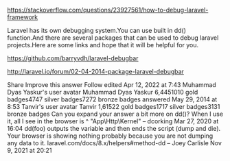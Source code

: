https://stackoverflow.com/questions/23927561/how-to-debug-laravel-framework

Laravel has its own debugging system.You can use built in dd() function.And there are several packages that can be used to debug laravel projects.Here are some links and hope that it will be helpful for you.

https://github.com/barryvdh/laravel-debugbar

http://laravel.io/forum/02-04-2014-package-laravel-debugbar

Share
Improve this answer
Follow
edited Apr 12, 2022 at 7:43
Muhammad Dyas Yaskur's user avatar
Muhammad Dyas Yaskur
6,4451010 gold badges4747 silver badges7272 bronze badges
answered May 29, 2014 at 8:53
Tanvir's user avatar
Tanvir
1,61522 gold badges1717 silver badges3131 bronze badges
Can you expand your answer a bit more on dd()? When I use it, all I see in the browser is ^ "App\Http\Kernel" – 
dcorking
 Mar 27, 2020 at 16:04
dd(foo) outputs the variable and then ends the script (dump and die). Your browser is showing nothing probably because you are not dumping any data to it. laravel.com/docs/8.x/helpers#method-dd – 
Joey Carlisle
 Nov 9, 2021 at 20:21 